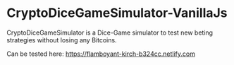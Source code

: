 # CryptoDiceGameSimulator-VanillaJs

CryptoDiceGameSimulator is a Dice-Game simulator to test new beting strategies without losing any Bitcoins.

Can be tested here: https://flamboyant-kirch-b324cc.netlify.com
